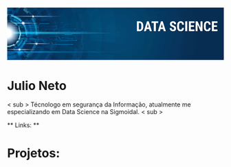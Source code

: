 
<p align="center">
  <img src="banner.png" >
</p>

# Julio Neto

< sub >  Técnologo em segurança da Informação, atualmente me especializando em Data Science na Sigmoidal. < sub > 


** Links: **





# Projetos:
